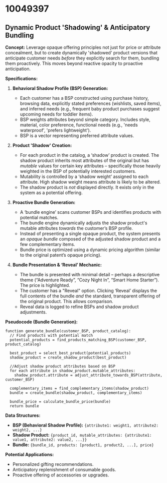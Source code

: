 # 10049397

## Dynamic Product 'Shadowing' & Anticipatory Bundling

**Concept:** Leverage opaque offering principles not just for price or attribute concealment, but to create dynamically 'shadowed' product versions that anticipate customer needs *before* they explicitly search for them, bundling them proactively. This moves beyond reactive opacity to proactive anticipation.

**Specifications:**

1.  **Behavioral Shadow Profile (BSP) Generation:**
    *   Each customer has a BSP constructed using purchase history, browsing data, explicitly stated preferences (wishlists, saved items), and inferred needs (e.g., frequent baby product purchases suggest upcoming needs for toddler items).
    *   BSP weights attributes beyond simple category.  Includes style, material, color preference, functional needs (e.g., 'needs waterproof', 'prefers lightweight').
    *   BSP is a vector representing preferred attribute values.

2.  **Product 'Shadow' Creation:**
    *   For each product in the catalog, a ‘shadow’ product is created. The shadow product inherits most attributes of the original but has *mutable* values for certain key attributes – specifically those heavily weighted in the BSP of potentially interested customers.
    *   Mutability is controlled by a ‘shadow weight’ assigned to each attribute. High shadow weight means attribute is likely to be altered.
    *   The shadow product is *not* displayed directly. It exists only in the system as a potential offering.

3.  **Proactive Bundle Generation:**
    *   A ‘bundle engine’ scans customer BSPs and identifies products with potential matches.
    *   The bundle engine dynamically adjusts the shadow product's mutable attributes *towards* the customer’s BSP profile.
    *   Instead of presenting a single opaque product, the system presents an *opaque bundle* composed of the adjusted shadow product and a few complementary items.
    *   Bundle price is optimized using a dynamic pricing algorithm (similar to the original patent’s opaque pricing).

4.  **Bundle Presentation & ‘Reveal’ Mechanic:**
    *   The bundle is presented with minimal detail – perhaps a descriptive theme (“Adventure Ready”, “Cozy Night In”, “Smart Home Starter”). The price is highlighted.
    *   The customer has a "Reveal" option.  Clicking ‘Reveal’ displays the full contents of the bundle *and* the standard, transparent offering of the original product. This allows comparison.
    *   Reveal data is logged to refine BSPs and shadow product adjustments.

**Pseudocode (Bundle Generation):**

```
function generate_bundle(customer_BSP, product_catalog):
  // Find products with potential match
  potential_products = find_products_matching_BSP(customer_BSP, product_catalog)

  best_product = select_best_product(potential_products)
  shadow_product = create_shadow_product(best_product)

  //Adjust shadow product attributes based on BSP
  for each attribute in shadow_product.mutable_attributes:
    shadow_product.attribute = adjust_attribute_towards_BSP(attribute, customer_BSP)

  complementary_items = find_complementary_items(shadow_product)
  bundle = create_bundle(shadow_product, complementary_items)

  bundle_price = calculate_bundle_price(bundle)
  return bundle
```

**Data Structures:**

*   **BSP (Behavioral Shadow Profile):**  `{attribute1: weight1, attribute2: weight2, ...}`
*   **Shadow Product:** `{product_id, mutable_attributes: {attribute1: value1, attribute2: value2, ...}}`
*   **Bundle:** `{bundle_id, products: [product1, product2, ...], price}`

**Potential Applications:**

*   Personalized gifting recommendations.
*   Anticipatory replenishment of consumable goods.
*   Proactive offering of accessories or upgrades.